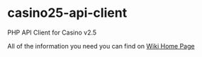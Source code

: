 # casino25-api-client
PHP API Client for Casino v2.5

All of the information you need you can find on [Wiki Home Page](https://github.com/OutcomeBet/casino25-api-client/wiki)
